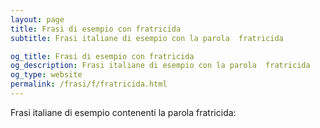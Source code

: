 ```yaml
---
layout: page
title: Frasi di esempio con fratricida 
subtitle: Frasi italiane di esempio con la parola  fratricida

og_title: Frasi di esempio con fratricida 
og_description: Frasi italiane di esempio con la parola  fratricida
og_type: website
permalink: /frasi/f/fratricida.html
---
```


Frasi italiane di esempio contenenti la parola fratricida:


